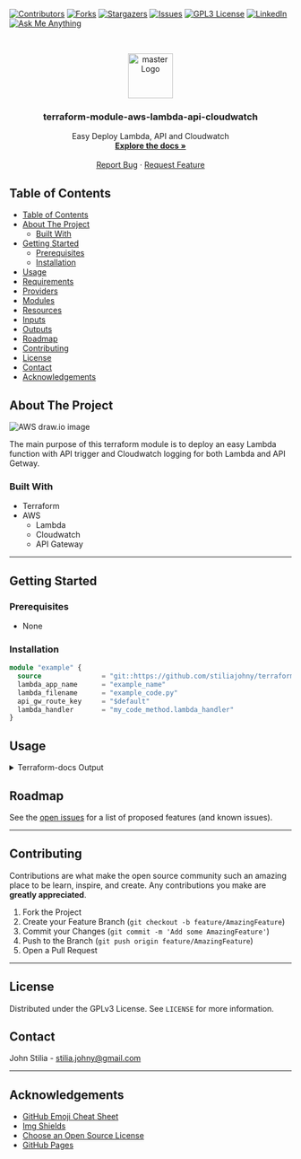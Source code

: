 [![Contributors][contributors-shield]][contributors-url]
[![Forks][forks-shield]][forks-url]
[![Stargazers][stars-shield]][stars-url]
[![Issues][issues-shield]][issues-url]
[![GPL3 License][license-shield]][license-url]
[![LinkedIn][linkedin-shield]][linkedin-url]
[![Ask Me Anything][ask-me-anything]][personal-page]

<!-- PROJECT LOGO -->
<br />
<p align="center">
  <a href="https://github.com/stiliajohny/terraform-module-aws-lambda-api-cloudwatch">
    <img src="https://github.com/stiliajohny/terraform-module-aws-lambda-api-cloudwatch/raw/master/.assets/logo.png" alt="master Logo" width="80" height="80">
  </a>

  <h3 align="center">terraform-module-aws-lambda-api-cloudwatch</h3>

  <p align="center">
    Easy Deploy Lambda, API and Cloudwatch
    <br />
    <a href="./README.md"><strong>Explore the docs »</strong></a>
    <br />
    <br />
    <a href="https://github.com/stiliajohny/terraform-module-aws-lambda-api-cloudwatch/issues/new?labels=i%3A+bug&template=1-bug-report.md">Report Bug</a>
    ·
    <a href="https://github.com/stiliajohny/terraform-module-aws-lambda-api-cloudwatch/issues/new?labels=i%3A+enhancement&template=2-feature-request.md">Request Feature</a>
  </p>
</p>

<!-- TABLE OF CONTENTS -->

## Table of Contents

- [Table of Contents](#table-of-contents)
- [About The Project](#about-the-project)
  - [Built With](#built-with)
- [Getting Started](#getting-started)
  - [Prerequisites](#prerequisites)
  - [Installation](#installation)
- [Usage](#usage)
- [Requirements](#requirements)
- [Providers](#providers)
- [Modules](#modules)
- [Resources](#resources)
- [Inputs](#inputs)
- [Outputs](#outputs)
- [Roadmap](#roadmap)
- [Contributing](#contributing)
- [License](#license)
- [Contact](#contact)
- [Acknowledgements](#acknowledgements)

<!-- ABOUT THE PROJECT -->

## About The Project

<img src="https://github.com/stiliajohny/terraform-module-aws-lambda-api-cloudwatch/raw/master/.assets/screenshot.svg" class="center" alt="AWS draw.io image" >




The main purpose of this terraform module is to deploy an easy Lambda function with API trigger and Cloudwatch logging for both Lambda and API Getway.

### Built With

- Terraform
- AWS
  - Lambda
  - Cloudwatch
  - API Gateway

---

<!-- GETTING STARTED -->

## Getting Started

### Prerequisites

- None

### Installation

```terraform
module "example" {
  source               = "git::https://github.com/stiliajohny/terraform-module-aws-lambda-api-cloudwatch.git?ref=master"
  lambda_app_name      = "example_name"
  lambda_filename      = "example_code.py"
  api_gw_route_key     = "$default"
  lambda_handler       = "my_code_method.lambda_handler"
}

```

## Usage

<details>
  <summary>Terraform-docs Output</summary>

## Requirements

No requirements.

## Providers

| Name                                                         | Version |
| ------------------------------------------------------------ | ------- |
| <a name="provider_archive"></a> [archive](#provider_archive) | 2.2.0   |
| <a name="provider_aws"></a> [aws](#provider_aws)             | 3.70.0  |

## Modules

No modules.

## Resources

| Name                                                                                                                                                        | Type        |
| ----------------------------------------------------------------------------------------------------------------------------------------------------------- | ----------- |
| [aws_apigatewayv2_api.my-slack_event_handler](https://registry.terraform.io/providers/hashicorp/aws/latest/docs/resources/apigatewayv2_api)                 | resource    |
| [aws_apigatewayv2_integration.my-slack_event_handler](https://registry.terraform.io/providers/hashicorp/aws/latest/docs/resources/apigatewayv2_integration) | resource    |
| [aws_apigatewayv2_route.my-slack_event_handler](https://registry.terraform.io/providers/hashicorp/aws/latest/docs/resources/apigatewayv2_route)             | resource    |
| [aws_apigatewayv2_stage.my-slack_event_handler](https://registry.terraform.io/providers/hashicorp/aws/latest/docs/resources/apigatewayv2_stage)             | resource    |
| [aws_cloudwatch_log_group.my-slack_event_handler_api_gw](https://registry.terraform.io/providers/hashicorp/aws/latest/docs/resources/cloudwatch_log_group)  | resource    |
| [aws_cloudwatch_log_group.my-slack_event_handler_lambda](https://registry.terraform.io/providers/hashicorp/aws/latest/docs/resources/cloudwatch_log_group)  | resource    |
| [aws_iam_role_policy_attachment.lambda_policy](https://registry.terraform.io/providers/hashicorp/aws/latest/docs/resources/iam_role_policy_attachment)      | resource    |
| [aws_lambda_function.my-slack_event_handler](https://registry.terraform.io/providers/hashicorp/aws/latest/docs/resources/lambda_function)                   | resource    |
| [aws_lambda_permission.my-slack_event_handler](https://registry.terraform.io/providers/hashicorp/aws/latest/docs/resources/lambda_permission)               | resource    |
| [archive_file.zip](https://registry.terraform.io/providers/hashicorp/archive/latest/docs/data-sources/file)                                                 | data source |
| [aws_iam_role.iam_for_lambda](https://registry.terraform.io/providers/hashicorp/aws/latest/docs/data-sources/iam_role)                                      | data source |

## Inputs

| Name                                                                                                                     | Description                                                                                                                                                         | Type          | Default                                                 | Required |
| ------------------------------------------------------------------------------------------------------------------------ | ------------------------------------------------------------------------------------------------------------------------------------------------------------------- | ------------- | ------------------------------------------------------- | :------: |
| <a name="input_api_gw_integration_methode"></a> [api_gw_integration_methode](#input_api_gw_integration_methode)          | The integration methode for the API Gateway.                                                                                                                        | `string`      | `"POST"`                                                |    no    |
| <a name="input_api_gw_integration_type"></a> [api_gw_integration_type](#input_api_gw_integration_type)                   | The integration type for the API Gateway.                                                                                                                           | `string`      | `"AWS_PROXY"`                                           |    no    |
| <a name="input_api_gw_protocol_type"></a> [api_gw_protocol_type](#input_api_gw_protocol_type)                            | The protocol type for the API Gateway.                                                                                                                              | `string`      | `"HTTP"`                                                |    no    |
| <a name="input_api_gw_route_key"></a> [api_gw_route_key](#input_api_gw_route_key)                                        | The route key for the route. For HTTP APIs, the route key can be either `$default`, or a combination of an HTTP method and resource path, for example, `GET /pets`. | `string`      | `"$default"`                                            |    no    |
| <a name="input_aws_region"></a> [aws_region](#input_aws_region)                                                          | The AWS region to create things in.                                                                                                                                 | `string`      | `"us-east-1"`                                           |    no    |
| <a name="input_cloudwatch_log_retention_days"></a> [cloudwatch_log_retention_days](#input_cloudwatch_log_retention_days) | The number of days to retain logs in CloudWatch.                                                                                                                    | `number`      | `14`                                                    |    no    |
| <a name="input_lambda_app_description"></a> [lambda_app_description](#input_lambda_app_description)                      | The description of the Lambda function.                                                                                                                             | `string`      | `"A simple Lambda function that says hello."`           |    no    |
| <a name="input_lambda_app_name"></a> [lambda_app_name](#input_lambda_app_name)                                           | The name of the Lambda function.                                                                                                                                    | `string`      | n/a                                                     |   yes    |
| <a name="input_lambda_architecture"></a> [lambda_architecture](#input_lambda_architecture)                               | The architecture of the lambda function                                                                                                                             | `list(any)`   | <pre>[<br> "x86_64"<br>]</pre>                          |    no    |
| <a name="input_lambda_env_variables"></a> [lambda_env_variables](#input_lambda_env_variables)                            | The environment variables to pass to the Lambda function.                                                                                                           | `map(string)` | <pre>{<br> "variable_name": "variable_value"<br>}</pre> |    no    |
| <a name="input_lambda_filename"></a> [lambda_filename](#input_lambda_filename)                                           | The name of the Lambda function's file.                                                                                                                             | `string`      | n/a                                                     |   yes    |
| <a name="input_lambda_handler"></a> [lambda_handler](#input_lambda_handler)                                              | The name of the Lambda function's handler.                                                                                                                          | `string`      | n/a                                                     |   yes    |
| <a name="input_lambda_memory_size"></a> [lambda_memory_size](#input_lambda_memory_size)                                  | The amount of memory to allocate to the lambda function                                                                                                             | `number`      | `128`                                                   |    no    |
| <a name="input_lambda_runtime"></a> [lambda_runtime](#input_lambda_runtime)                                              | The runtime to use for the Lambda function.                                                                                                                         | `string`      | `"python3.9"`                                           |    no    |
| <a name="input_tags"></a> [tags](#input_tags)                                                                            | (Optional) A mapping of tags to assign to the bucket.                                                                                                               | `map(any)`    | `{}`                                                    |    no    |

## Outputs

| Name                                                                                            | Description                                     |
| ----------------------------------------------------------------------------------------------- | ----------------------------------------------- |
| <a name="output_api_base_url"></a> [api_base_url](#output_api_base_url)                         | Base URL for API Gateway stage.                 |
| <a name="output_iam_for_lamda"></a> [iam_for_lamda](#output_iam_for_lamda)                      | The name of the savings_plan_utilization budget |
| <a name="output_lambda_function_name"></a> [lambda_function_name](#output_lambda_function_name) | Name of the Lambda function.                    |

</details>

## Roadmap

See the [open issues](https://github.com/stiliajohny/terraform-module-aws-lambda-api-cloudwatch/issues) for a list of proposed features (and known issues).

---

<!-- CONTRIBUTING -->

## Contributing

Contributions are what make the open source community such an amazing place to be learn, inspire, and create. Any contributions you make are **greatly appreciated**.

1. Fork the Project
2. Create your Feature Branch (`git checkout -b feature/AmazingFeature`)
3. Commit your Changes (`git commit -m 'Add some AmazingFeature'`)
4. Push to the Branch (`git push origin feature/AmazingFeature`)
5. Open a Pull Request

---

<!-- LICENSE -->

## License

Distributed under the GPLv3 License. See `LICENSE` for more information.

<!-- CONTACT -->

## Contact

John Stilia - stilia.johny@gmail.com

<!--
Project Link: [https://github.com/your_username/repo_name](https://github.com/your_username/repo_name)
-->

---

<!-- ACKNOWLEDGEMENTS -->

## Acknowledgements

- [GitHub Emoji Cheat Sheet](https://www.webpagefx.com/tools/emoji-cheat-sheet)
- [Img Shields](https://shields.io)
- [Choose an Open Source License](https://choosealicense.com)
- [GitHub Pages](https://pages.github.com)

<!-- MARKDOWN LINKS & IMAGES -->
<!-- https://www.markdownguide.org/basic-syntax/#reference-style-links -->

[contributors-shield]: https://img.shields.io/github/contributors/stiliajohny/terraform-module-aws-lambda-api-cloudwatch.svg?style=for-the-badge
[contributors-url]: https://github.com/stiliajohny/terraform-module-aws-lambda-api-cloudwatch/graphs/contributors
[forks-shield]: https://img.shields.io/github/forks/stiliajohny/terraform-module-aws-lambda-api-cloudwatch.svg?style=for-the-badge
[forks-url]: https://github.com/stiliajohny/terraform-module-aws-lambda-api-cloudwatch/network/members
[stars-shield]: https://img.shields.io/github/stars/stiliajohny/terraform-module-aws-lambda-api-cloudwatch.svg?style=for-the-badge
[stars-url]: https://github.com/stiliajohny/terraform-module-aws-lambda-api-cloudwatch/stargazers
[issues-shield]: https://img.shields.io/github/issues/stiliajohny/terraform-module-aws-lambda-api-cloudwatch.svg?style=for-the-badge
[issues-url]: https://github.com/stiliajohny/terraform-module-aws-lambda-api-cloudwatch/issues
[license-shield]: https://img.shields.io/github/license/stiliajohny/terraform-module-aws-lambda-api-cloudwatch?style=for-the-badge
[license-url]: https://github.com/stiliajohny/terraform-module-aws-lambda-api-cloudwatch/blob/master/LICENSE.txt
[linkedin-shield]: https://img.shields.io/badge/-LinkedIn-black.svg?style=for-the-badge&logo=linkedin&colorB=555
[linkedin-url]: https://linkedin.com/in/johnstilia/
[product-screenshot]: .assets/screenshot.png
[ask-me-anything]: https://img.shields.io/badge/Ask%20me-anything-1abc9c.svg?style=for-the-badge
[personal-page]: https://github.com/stiliajohny
